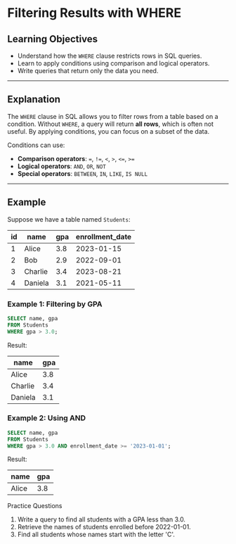 # Filtering Results with WHERE

## Learning Objectives
- Understand how the `WHERE` clause restricts rows in SQL queries.
- Learn to apply conditions using comparison and logical operators.
- Write queries that return only the data you need.

---

## Explanation
The `WHERE` clause in SQL allows you to filter rows from a table based on a condition. Without `WHERE`, a query will return **all rows**, which is often not useful. By applying conditions, you can focus on a subset of the data.

Conditions can use:
- **Comparison operators**: `=`, `!=`, `<`, `>`, `<=`, `>=`
- **Logical operators**: `AND`, `OR`, `NOT`
- **Special operators**: `BETWEEN`, `IN`, `LIKE`, `IS NULL`

---

## Example
Suppose we have a table named `Students`:

| id | name     | gpa | enrollment_date |
|----|----------|-----|-----------------|
| 1  | Alice    | 3.8 | 2023-01-15      |
| 2  | Bob      | 2.9 | 2022-09-01      |
| 3  | Charlie  | 3.4 | 2023-08-21      |
| 4  | Daniela  | 3.1 | 2021-05-11      |

### Example 1: Filtering by GPA
```sql
SELECT name, gpa
FROM Students
WHERE gpa > 3.0;
```

Result:

| name    | gpa |
| ------- | --- |
| Alice   | 3.8 |
| Charlie | 3.4 |
| Daniela | 3.1 |

### Example 2: Using AND
```sql
SELECT name, gpa
FROM Students
WHERE gpa > 3.0 AND enrollment_date >= '2023-01-01';
```

Result:

| name  | gpa |
| ----- | --- |
| Alice | 3.8 |

Practice Questions
1. Write a query to find all students with a GPA less than 3.0.
2. Retrieve the names of students enrolled before 2022-01-01.
3. Find all students whose names start with the letter 'C'.
